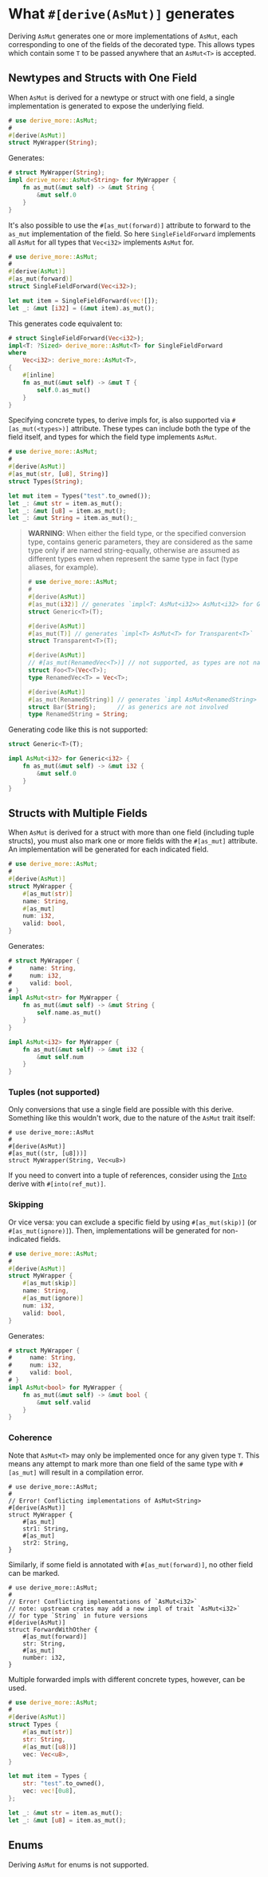 # What `#[derive(AsMut)]` generates

Deriving `AsMut` generates one or more implementations of `AsMut`, each
corresponding to one of the fields of the decorated type.
This allows types which contain some `T` to be passed anywhere that an
`AsMut<T>` is accepted.




## Newtypes and Structs with One Field

When `AsMut` is derived for a newtype or struct with one field, a single
implementation is generated to expose the underlying field.

```rust
# use derive_more::AsMut;
#
#[derive(AsMut)]
struct MyWrapper(String);
```

Generates:

```rust
# struct MyWrapper(String);
impl derive_more::AsMut<String> for MyWrapper {
    fn as_mut(&mut self) -> &mut String {
        &mut self.0
    }
}
```

It's also possible to use the `#[as_mut(forward)]` attribute to forward
to the `as_mut` implementation of the field. So here `SingleFieldForward`
implements all `AsMut` for all types that `Vec<i32>` implements `AsMut` for.

```rust
# use derive_more::AsMut;
#
#[derive(AsMut)]
#[as_mut(forward)]
struct SingleFieldForward(Vec<i32>);

let mut item = SingleFieldForward(vec![]);
let _: &mut [i32] = (&mut item).as_mut();
```

This generates code equivalent to:

```rust
# struct SingleFieldForward(Vec<i32>);
impl<T: ?Sized> derive_more::AsMut<T> for SingleFieldForward
where
    Vec<i32>: derive_more::AsMut<T>,
{
    #[inline]
    fn as_mut(&mut self) -> &mut T {
        self.0.as_mut()
    }
}
```

Specifying concrete types, to derive impls for, is also supported via
`#[as_mut(<types>)]` attribute. These types can include both the type
of the field itself, and types for which the field type implements `AsMut`.

```rust
# use derive_more::AsMut;
#
#[derive(AsMut)]
#[as_mut(str, [u8], String)]
struct Types(String);

let mut item = Types("test".to_owned());
let _: &mut str = item.as_mut();
let _: &mut [u8] = item.as_mut();
let _: &mut String = item.as_mut();_
```

> **WARNING**: When either the field type, or the specified conversion type,
> contains generic parameters, they are considered as the same type only if
> are named string-equally, otherwise are assumed as different types even
> when represent the same type in fact (type aliases, for example).
>
> ```rust
> # use derive_more::AsMut;
> #
> #[derive(AsMut)]
> #[as_mut(i32)] // generates `impl<T: AsMut<i32>> AsMut<i32> for Generic<T>`
> struct Generic<T>(T);
>
> #[derive(AsMut)]
> #[as_mut(T)] // generates `impl<T> AsMut<T> for Transparent<T>`
> struct Transparent<T>(T);
>
> #[derive(AsMut)]
> // #[as_mut(RenamedVec<T>)] // not supported, as types are not named string-equally
> struct Foo<T>(Vec<T>);
> type RenamedVec<T> = Vec<T>;
>
> #[derive(AsMut)]
> #[as_mut(RenamedString)] // generates `impl AsMut<RenamedString> for Bar`,
> struct Bar(String);      // as generics are not involved
> type RenamedString = String;
> ```

Generating code like this is not supported:

```rust
struct Generic<T>(T);

impl AsMut<i32> for Generic<i32> {
    fn as_mut(&mut self) -> &mut i32 {
        &mut self.0
    }
}
```




## Structs with Multiple Fields

When `AsMut` is derived for a struct with more than one field (including tuple
structs), you must also mark one or more fields with the `#[as_mut]` attribute.
An implementation will be generated for each indicated field.

```rust
# use derive_more::AsMut;
#
#[derive(AsMut)]
struct MyWrapper {
    #[as_mut(str)]
    name: String,
    #[as_mut]
    num: i32,
    valid: bool,
}
```

Generates:

```rust
# struct MyWrapper {
#     name: String,
#     num: i32,
#     valid: bool,
# }
impl AsMut<str> for MyWrapper {
    fn as_mut(&mut self) -> &mut String {
        self.name.as_mut()
    }
}

impl AsMut<i32> for MyWrapper {
    fn as_mut(&mut self) -> &mut i32 {
        &mut self.num
    }
}
```


### Tuples (not supported)

Only conversions that use a single field are possible with this derive.
Something like this wouldn't work, due to the nature of the `AsMut` trait
itself:

```rust,compile_fail
# use derive_more::AsMut
#
#[derive(AsMut)]
#[as_mut((str, [u8]))]
struct MyWrapper(String, Vec<u8>)
```

If you need to convert into a tuple of references, consider using the
[`Into`](crate::Into) derive with `#[into(ref_mut)]`.


### Skipping

Or vice versa: you can exclude a specific field by using `#[as_mut(skip)]` (or
`#[as_mut(ignore)]`). Then, implementations will be generated for non-indicated fields.

```rust
# use derive_more::AsMut;
#
#[derive(AsMut)]
struct MyWrapper {
    #[as_mut(skip)]
    name: String,
    #[as_mut(ignore)]
    num: i32,
    valid: bool,
}
```

Generates:

```rust
# struct MyWrapper {
#     name: String,
#     num: i32,
#     valid: bool,
# }
impl AsMut<bool> for MyWrapper {
    fn as_mut(&mut self) -> &mut bool {
        &mut self.valid
    }
}
```


### Coherence

Note that `AsMut<T>` may only be implemented once for any given type `T`.
This means any attempt to mark more than one field of the same type with
`#[as_mut]` will result in a compilation error.

```rust,compile_fail
# use derive_more::AsMut;
#
// Error! Conflicting implementations of AsMut<String>
#[derive(AsMut)]
struct MyWrapper {
    #[as_mut]
    str1: String,
    #[as_mut]
    str2: String,
}
```

Similarly, if some field is annotated with `#[as_mut(forward)]`, no other
field can be marked.

```rust,compile_fail
# use derive_more::AsMut;
#
// Error! Conflicting implementations of `AsMut<i32>`
// note: upstream crates may add a new impl of trait `AsMut<i32>`
// for type `String` in future versions
#[derive(AsMut)]
struct ForwardWithOther {
    #[as_mut(forward)]
    str: String,
    #[as_mut]
    number: i32,
}
```

Multiple forwarded impls with different concrete types, however, can be used.

```rust
# use derive_more::AsMut;
#
#[derive(AsMut)]
struct Types {
    #[as_mut(str)]
    str: String,
    #[as_mut([u8])]
    vec: Vec<u8>,
}

let mut item = Types {
    str: "test".to_owned(),
    vec: vec![0u8],
};

let _: &mut str = item.as_mut();
let _: &mut [u8] = item.as_mut();
```




## Enums

Deriving `AsMut` for enums is not supported.
